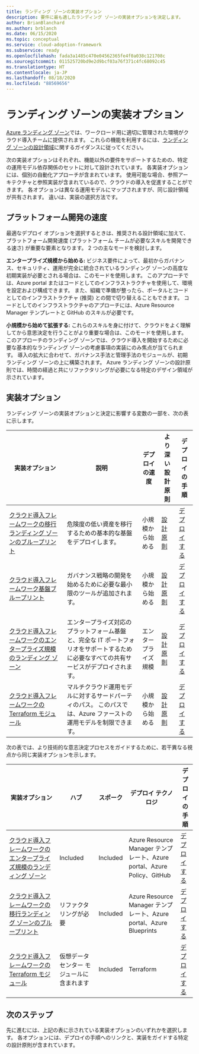 ```yaml
---
title: ランディング ゾーンの実装オプション
description: 要件に最も適したランディング ゾーンの実装オプションを決定します。
author: BrianBlanchard
ms.author: brblanch
ms.date: 06/15/2020
ms.topic: conceptual
ms.service: cloud-adoption-framework
ms.subservice: ready
ms.openlocfilehash: fada3a1485c470e04562365fe4f0a038c121708c
ms.sourcegitcommit: 011525720bd9e2d9bcf03a76f371c4fc68092c45
ms.translationtype: HT
ms.contentlocale: ja-JP
ms.lasthandoff: 08/18/2020
ms.locfileid: "88569656"
---
```

# <a name="landing-zone-implementation-options"></a>ランディング ゾーンの実装オプション

[Azure ランディング ゾーン](./index.md)では、ワークロード用に適切に管理された環境がクラウド導入チームに提供されます。 これらの機能を利用するには、[ランディング ゾーンの設計領域](./design-areas.md)に関するガイダンスに従ってください。

次の実装オプションはそれぞれ、機能以外の要件をサポートするための、特定の運用モデル依存関係のセットに対して設計されています。 各実装オプションには、個別の自動化アプローチが含まれています。 使用可能な場合、参照アーキテクチャと参照実装が含まれているので、クラウドの導入を促進することができます。 各オプションは異なる運用モデルにマップされますが、同じ設計領域が共有されます。 違いは、実装の選択方法です。

## <a name="platform-development-velocity"></a>プラットフォーム開発の速度

最適なデプロイ オプションを選択するときは、推奨される設計領域に加えて、プラットフォーム開発速度 (プラットフォーム チームが必要なスキルを開発できる速さ) が重要な要素となります。 2 つの主なモードを検討します。

**エンタープライズ規模から始める:** ビジネス要件によって、最初からガバナンス、セキュリティ、運用が完全に統合されているランディング ゾーンの高度な初期実装が必要とされる場合は、このモードを使用します。 このアプローチでは、Azure portal またはコードとしてのインフラストラクチャを使用して、環境を設定および構成できます。 また、組織で準備が整ったら、ポータルとコードとしてのインフラストラクチャ (推奨) との間で切り替えることもできます。 コードとしてのインフラストラクチャのアプローチには、Azure Resource Manager テンプレートと GitHub のスキルが必要です。

**小規模から始めて拡張する:** これらのスキルを身に付けて、クラウドをよく理解してから意思決定を行うことがより重要な場合は、このモードを使用します。 このアプローチのランディング ゾーンでは、クラウド導入を開始するために必要な基本的なランディング ゾーンの考慮事項の実装にのみ焦点が当てられます。 導入の拡大に合わせて、ガバナンス手法と管理手法のモジュールが、初期ランディング ゾーンの上に構築されます。 Azure ランディング ゾーンの設計原則では、時間の経過と共にリファクタリングが必要になる特定のデザイン領域が示されています。

## <a name="implementation-options"></a>実装オプション

ランディング ゾーンの実装オプションと決定に影響する変数の一部を、次の表に示します。

| 実装オプション | 説明 | デプロイの速度 | より深い設計原則 | デプロイの手順 |
|---|---|---|---|---|
| [クラウド導入フレームワークの移行ランディング ゾーンのブループリント](./migrate-landing-zone.md) | 危険度の低い資産を移行するための基本的な基盤をデプロイします。 | 小規模から始める | [設計原則](./migrate-landing-zone.md#design-principles) | [デプロイする](./migrate-landing-zone.md) |
| [クラウド導入フレームワーク基盤ブループリント](./foundation-blueprint.md) | ガバナンス戦略の開発を始めるために必要な最小限のツールが追加されます。 | 小規模から始める | [設計原則](./foundation-blueprint.md#design-principles) | [デプロイする](./foundation-blueprint.md) |
| [クラウド導入フレームワークのエンタープライズ規模のランディング ゾーン](../enterprise-scale/index.md) | エンタープライズ対応のプラットフォーム基盤と、完全な IT ポートフォリオをサポートするために必要なすべての共有サービスがデプロイされます。 | エンタープライズ規模 | [設計原則](../enterprise-scale/design-principles.md) | [デプロイする](https://github.com/Azure/Enterprise-Scale/blob/main/docs/reference/contoso/Readme.md) |
| [クラウド導入フレームワークの Terraform モジュール](./terraform-landing-zone.md) | マルチクラウド運用モデルに対するサードパーティのパス。 このパスでは、Azure ファーストの運用モデルを制限できます。 | 小規模から始める | [設計原則](./terraform-landing-zone.md#design-decisions) | [デプロイする](./terraform-landing-zone.md#customize-and-deploy-your-first-landing-zone) |

次の表では、より技術的な意志決定プロセスをガイドするために、若干異なる視点から同じ実装オプションを示します。

| 実装オプション | ハブ | スポーク | デプロイ テクノロジ | デプロイの手順 |
|---|---|---|---|---|
| [クラウド導入フレームワークのエンタープライズ規模のランディング ゾーン](../enterprise-scale/index.md) | Included  | Included | Azure Resource Manager テンプレート、Azure portal、Azure Policy、GitHub | [デプロイする](../enterprise-scale/implementation-guidelines.md) |
| [クラウド導入フレームワークの移行ランディング ゾーンのブループリント](./migrate-landing-zone.md) | リファクタリングが必要 | Included | Azure Resource Manager テンプレート、Azure portal、Azure Blueprints | [デプロイする](./migrate-landing-zone.md) |
| [クラウド導入フレームワークの Terraform モジュール](./terraform-landing-zone.md)  | 仮想データセンター モジュールに含まれます | Included | Terraform | [デプロイする](./terraform-landing-zone.md#customize-and-deploy-your-first-landing-zone) |

## <a name="next-steps"></a>次のステップ

先に進むには、上記の表に示されている実装オプションのいずれかを選択します。 各オプションには、デプロイの手順へのリンクと、実装をガイドする特定の設計原則が含まれています。
